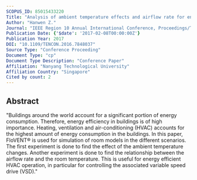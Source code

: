```yaml
---
SCOPUS_ID: 85015433220
Title: "Analysis of ambient temperature effects and airflow rate for energy efficient HVAC in buildings"
Author: "Hanwen Z."
Journal: "IEEE Region 10 Annual International Conference, Proceedings/TENCON"
Publication Date: {'$date': '2017-02-08T00:00:00Z'}
Publication Year: 2017
DOI: "10.1109/TENCON.2016.7848037"
Source Type: "Conference Proceeding"
Document Type: "cp"
Document Type Description: "Conference Paper"
Affiliation: "Nanyang Technological University"
Affiliation Country: "Singapore"
Cited by count: 2
---
```


## Abstract
"Buildings around the world account for a significant portion of energy consumption. Therefore, energy efficiency in buildings is of high importance. Heating, ventilation and air-conditioning (HVAC) accounts for the highest amount of energy consumption in the buildings. In this paper, FloVENT® is used for simulation of room models in the different scenarios. The first experiment is done to find the effect of the ambient temperature changes. Another experiment is done to find the relationship between the airflow rate and the room temperature. This is useful for energy efficient HVAC operation, in particular for controlling the associated variable speed drive (VSD)."
